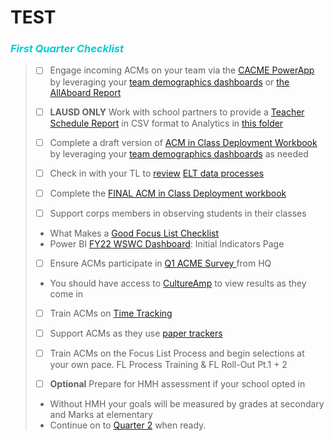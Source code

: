 # TEST


<body><h3><i> <p style="color:darkturquoise">First Quarter Checklist</p></i></h3></body>

>- [ ] Engage incoming ACMs on your team via the [CACME PowerApp](https://bit.ly/3yPPzDC) by leveraging your [team demographics dashboards](https://bit.ly/2US97cg) or [the AllAboard Report](https://bit.ly/3hgfRsD)
>
>- [ ] **LAUSD ONLY** Work with school partners to provide a [Teacher Schedule Report](https://bit.ly/3ndG8vy) in CSV format to Analytics in [this folder](https://bit.ly/3ts6xXr)
>- [ ] Complete a draft version of [ACM in Class Deployment Workbook](https://bit.ly/3he0KjI) by leveraging your [team demographics dashboards](https://bit.ly/2US97cg) as needed
>- [ ] Check in with your TL to [review](elt.md) <a href="#elt"> ELT data processes </a>
>- [ ] Complete the [FINAL ACM in Class Deployment workbook](https://bit.ly/3C8dd0n)
>- [ ] Support corps members in observing students in their classes
>- What Makes a <a href="#supporting-acms">Good Focus List Checklist </a>
>- Power BI [FY22 WSWC Dashboard](https://bit.ly/3i2TCaW): Initial Indicators Page
>- [ ] Ensure ACMs participate in <a href="#q1-acme-survey"> Q1 ACME Survey </a> from HQ
>- You should have access to [CultureAmp](https://cityyear.cultureamp.com/app/home) to view results as they come in
>- [ ] Train ACMs on [Time Tracking](https://bit.ly/3laHpAZ)
>- [ ] Support ACMs as they use [paper trackers](https://bit.ly/3lgzO3K)
>- [ ] Train ACMs on the Focus List Process and begin selections at your own pace. FL Process Training & FL Roll-Out Pt.1 + 2
> 
>- [ ] **Optional** Prepare  for HMH assessment  if your school opted in
>- Without HMH your goals will be measured by grades at secondary and Marks at elementary
>- Continue on to [Quarter 2](q2.md) when ready.